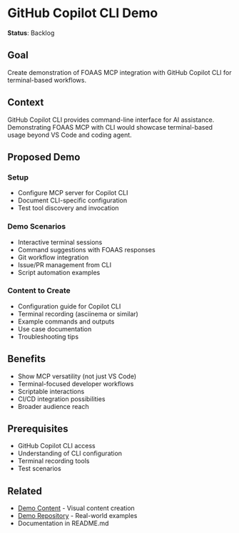 # GitHub Copilot CLI Demo

**Status**: Backlog

## Goal

Create demonstration of FOAAS MCP integration with GitHub Copilot CLI for terminal-based workflows.

## Context

GitHub Copilot CLI provides command-line interface for AI assistance. Demonstrating FOAAS MCP with CLI would showcase terminal-based usage beyond VS Code and coding agent.

## Proposed Demo

### Setup
- Configure MCP server for Copilot CLI
- Document CLI-specific configuration
- Test tool discovery and invocation

### Demo Scenarios
- Interactive terminal sessions
- Command suggestions with FOAAS responses
- Git workflow integration
- Issue/PR management from CLI
- Script automation examples

### Content to Create
- Configuration guide for Copilot CLI
- Terminal recording (asciinema or similar)
- Example commands and outputs
- Use case documentation
- Troubleshooting tips

## Benefits

- Show MCP versatility (not just VS Code)
- Terminal-focused developer workflows
- Scriptable interactions
- CI/CD integration possibilities
- Broader audience reach

## Prerequisites

- GitHub Copilot CLI access
- Understanding of CLI configuration
- Terminal recording tools
- Test scenarios

## Related

- [Demo Content](demo-content.md) - Visual content creation
- [Demo Repository](demo-repository.md) - Real-world examples
- Documentation in README.md
